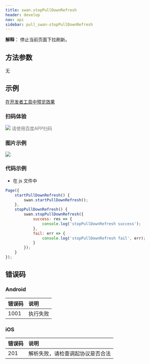 ```yaml
---
title: swan.stopPullDownRefresh
header: develop
nav: api
sidebar: pull_swan-stopPullDownRefresh
---
```

 
**解释**： 停止当前页面下拉刷新。

 
## 方法参数 

无
## 示例

<a href="swanide://fragment/37955e937e5e221c983f1129861c38ae1569476821334" title="在开发者工具中预览效果" target="_self">在开发者工具中预览效果</a>

### 扫码体验

<div class='scan-code-container'>
    <img src="https://b.bdstatic.com/miniapp/assets/images/doc_demo/pullDownRefresh.png" class="demo-qrcode-image" />
    <font color=#777 12px>请使用百度APP扫码</font>
</div>

###  图片示例  
<div class="m-doc-custom-examples">
    <div class="m-doc-custom-examples-correct">
        <img src="https://b.bdstatic.com/miniapp/image/PullDownRefresh.gif">
    </div>
    <div class="m-doc-custom-examples-correct">
        <img src=" ">
    </div>
    <div class="m-doc-custom-examples-correct">
        <img src=" ">
    </div>     
</div>

### 代码示例 




* 在 js 文件中

```js
Page({
    startPullDownRefresh() {
        swan.startPullDownRefresh();
    },
    stopPullDownRefresh() {
        swan.stopPullDownRefresh({
            success: res => {
                console.log('stopPullDownRefresh success');
            },
            fail: err => {
                console.log('stopPullDownRefresh fail', err);
            }
        });
    }
});
```



##  错误码
### Android

|错误码|说明|
|:--|:--|
|1001|执行失败   |

### iOS

|错误码|说明|
|:--|:--|
|201|解析失败，请检查调起协议是否合法|
